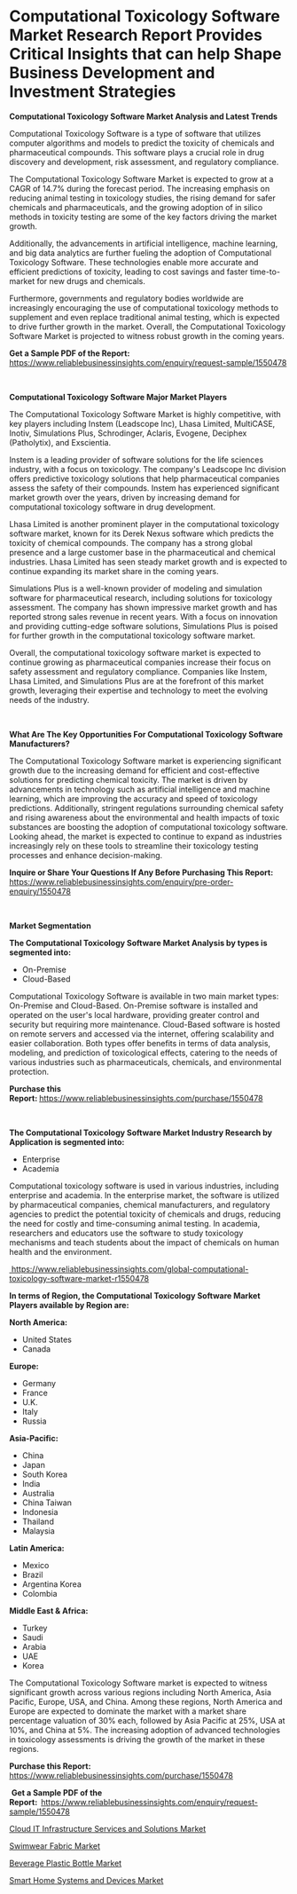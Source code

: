 <p><h1>Computational Toxicology Software Market Research Report Provides Critical Insights that can help Shape Business Development and Investment Strategies</h1></p><p><strong>Computational Toxicology Software Market Analysis and Latest Trends</strong></p>
<p><p>Computational Toxicology Software is a type of software that utilizes computer algorithms and models to predict the toxicity of chemicals and pharmaceutical compounds. This software plays a crucial role in drug discovery and development, risk assessment, and regulatory compliance.</p><p>The Computational Toxicology Software Market is expected to grow at a CAGR of 14.7% during the forecast period. The increasing emphasis on reducing animal testing in toxicology studies, the rising demand for safer chemicals and pharmaceuticals, and the growing adoption of in silico methods in toxicity testing are some of the key factors driving the market growth.</p><p>Additionally, the advancements in artificial intelligence, machine learning, and big data analytics are further fueling the adoption of Computational Toxicology Software. These technologies enable more accurate and efficient predictions of toxicity, leading to cost savings and faster time-to-market for new drugs and chemicals.</p><p>Furthermore, governments and regulatory bodies worldwide are increasingly encouraging the use of computational toxicology methods to supplement and even replace traditional animal testing, which is expected to drive further growth in the market. Overall, the Computational Toxicology Software Market is projected to witness robust growth in the coming years.</p></p>
<p><strong>Get a Sample PDF of the Report:&nbsp;</strong> <a href="https://www.reliablebusinessinsights.com/enquiry/request-sample/1550478">https://www.reliablebusinessinsights.com/enquiry/request-sample/1550478</a></p>
<p>&nbsp;</p>
<p><strong>Computational Toxicology Software Major Market Players</strong></p>
<p><p>The Computational Toxicology Software Market is highly competitive, with key players including Instem (Leadscope Inc), Lhasa Limited, MultiCASE, Inotiv, Simulations Plus, Schrodinger, Aclaris, Evogene, Deciphex (Patholytix), and Exscientia. </p><p>Instem is a leading provider of software solutions for the life sciences industry, with a focus on toxicology. The company's Leadscope Inc division offers predictive toxicology solutions that help pharmaceutical companies assess the safety of their compounds. Instem has experienced significant market growth over the years, driven by increasing demand for computational toxicology software in drug development.</p><p>Lhasa Limited is another prominent player in the computational toxicology software market, known for its Derek Nexus software which predicts the toxicity of chemical compounds. The company has a strong global presence and a large customer base in the pharmaceutical and chemical industries. Lhasa Limited has seen steady market growth and is expected to continue expanding its market share in the coming years.</p><p>Simulations Plus is a well-known provider of modeling and simulation software for pharmaceutical research, including solutions for toxicology assessment. The company has shown impressive market growth and has reported strong sales revenue in recent years. With a focus on innovation and providing cutting-edge software solutions, Simulations Plus is poised for further growth in the computational toxicology software market.</p><p>Overall, the computational toxicology software market is expected to continue growing as pharmaceutical companies increase their focus on safety assessment and regulatory compliance. Companies like Instem, Lhasa Limited, and Simulations Plus are at the forefront of this market growth, leveraging their expertise and technology to meet the evolving needs of the industry.</p></p>
<p>&nbsp;</p>
<p><strong>What Are The Key Opportunities For Computational Toxicology Software Manufacturers?</strong></p>
<p><p>The Computational Toxicology Software market is experiencing significant growth due to the increasing demand for efficient and cost-effective solutions for predicting chemical toxicity. The market is driven by advancements in technology such as artificial intelligence and machine learning, which are improving the accuracy and speed of toxicology predictions. Additionally, stringent regulations surrounding chemical safety and rising awareness about the environmental and health impacts of toxic substances are boosting the adoption of computational toxicology software. Looking ahead, the market is expected to continue to expand as industries increasingly rely on these tools to streamline their toxicology testing processes and enhance decision-making.</p></p>
<p><strong>Inquire or Share Your Questions If Any Before Purchasing This Report:</strong> <a href="https://www.reliablebusinessinsights.com/enquiry/pre-order-enquiry/1550478">https://www.reliablebusinessinsights.com/enquiry/pre-order-enquiry/1550478</a></p>
<p>&nbsp;</p>
<p><strong>Market Segmentation</strong></p>
<p><strong>The Computational Toxicology Software Market Analysis by types is segmented into:</strong></p>
<p><ul><li>On-Premise</li><li>Cloud-Based</li></ul></p>
<p><p>Computational Toxicology Software is available in two main market types: On-Premise and Cloud-Based. On-Premise software is installed and operated on the user's local hardware, providing greater control and security but requiring more maintenance. Cloud-Based software is hosted on remote servers and accessed via the internet, offering scalability and easier collaboration. Both types offer benefits in terms of data analysis, modeling, and prediction of toxicological effects, catering to the needs of various industries such as pharmaceuticals, chemicals, and environmental protection.</p></p>
<p><strong>Purchase this Report:&nbsp;</strong><a href="https://www.reliablebusinessinsights.com/purchase/1550478">https://www.reliablebusinessinsights.com/purchase/1550478</a></p>
<p>&nbsp;</p>
<p><strong>The Computational Toxicology Software Market Industry Research by Application is segmented into:</strong></p>
<p><ul><li>Enterprise</li><li>Academia</li></ul></p>
<p><p>Computational toxicology software is used in various industries, including enterprise and academia. In the enterprise market, the software is utilized by pharmaceutical companies, chemical manufacturers, and regulatory agencies to predict the potential toxicity of chemicals and drugs, reducing the need for costly and time-consuming animal testing. In academia, researchers and educators use the software to study toxicology mechanisms and teach students about the impact of chemicals on human health and the environment.</p></p>
<p><a href="https://www.reliablebusinessinsights.com/global-computational-toxicology-software-market-r1550478">&nbsp;https://www.reliablebusinessinsights.com/global-computational-toxicology-software-market-r1550478</a></p>
<p><strong>In terms of Region, the Computational Toxicology Software Market Players available by Region are:</strong></p>
<p>
    <p> <strong> North America: </strong>
        <ul>
            <li>United States</li>
            <li>Canada</li>
        </ul>
        </p> 
    <p> <strong> Europe: </strong>
        <ul>
            <li>Germany</li>
            <li>France</li>
            <li>U.K.</li>
            <li>Italy</li>
            <li>Russia</li>
        </ul>
        </p> 
    <p> <strong> Asia-Pacific: </strong>
        <ul>
            <li>China</li>
            <li>Japan</li>
            <li>South Korea</li>
            <li>India</li>
            <li>Australia</li>
            <li>China Taiwan</li>
            <li>Indonesia</li>
            <li>Thailand</li>
            <li>Malaysia</li>
        </ul>
        </p> 
    <p> <strong> Latin America: </strong>
        <ul>
            <li>Mexico</li>
            <li>Brazil</li>
            <li>Argentina Korea</li>
            <li>Colombia</li>
        </ul>
        </p> 
    <p> <strong> Middle East & Africa: </strong>
        <ul>
            <li>Turkey</li>
            <li>Saudi</li>
            <li>Arabia</li>
            <li>UAE</li>
            <li>Korea</li>
        </ul>
    </p>
    </p>
<p><p>The Computational Toxicology Software market is expected to witness significant growth across various regions including North America, Asia Pacific, Europe, USA, and China. Among these regions, North America and Europe are expected to dominate the market with a market share percentage valuation of 30% each, followed by Asia Pacific at 25%, USA at 10%, and China at 5%. The increasing adoption of advanced technologies in toxicology assessments is driving the growth of the market in these regions.</p></p>
<p><strong>Purchase this Report: </strong><a href="https://www.reliablebusinessinsights.com/purchase/1550478">https://www.reliablebusinessinsights.com/purchase/1550478</a></p>
<p>&nbsp;<strong>Get a Sample PDF of the Report:&nbsp;&nbsp;</strong><a href="https://www.reliablebusinessinsights.com/enquiry/request-sample/1550478">https://www.reliablebusinessinsights.com/enquiry/request-sample/1550478</a></p>
<p><strong></strong></p>
<p><p><a href="https://github.com/dylanObrien626/Market-Research-Report-List-1/blob/main/cloud-it-infrastructure-services-and-solutions-market.md">Cloud IT Infrastructure Services and Solutions Market</a></p><p><a href="https://medium.com/@alexander.bell98078/swimwear-fabric-market-emerging-trends-and-future-prospects-for-period-from-2024-to-2031-c97830345a19">Swimwear Fabric Market</a></p><p><a href="https://medium.com/@kathleenjacksond65/beverage-plastic-bottle-market-trends-a-detailed-study-of-its-market-segmentation-and-analyzing-cd628bdcf8e9">Beverage Plastic Bottle Market</a></p><p><a href="https://github.com/MaryamSipes/Market-Research-Report-List-1/blob/main/smart-home-systems-and-devices-market.md">Smart Home Systems and Devices Market</a></p></p>